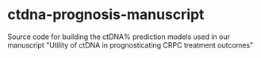 # ctdna-prognosis-manuscript
Source code for building the ctDNA% prediction models used in our manuscript "Utility of ctDNA in prognosticating CRPC treatment outcomes"
